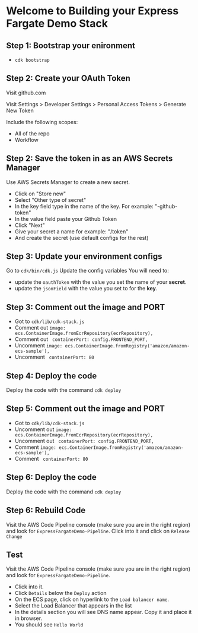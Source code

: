# Welcome to Building your Express Fargate Demo Stack 

## Step 1: Bootstrap your enironment

* `cdk bootstrap`

## Step 2: Create your OAuth Token

Visit github.com

Visit Settings > Developer Settings > Personal Access Tokens > Generate New Token

Include the following scopes:
- All of the repo
- Workflow

## Step 2: Save the token in as an AWS Secrets Manager
Use AWS Secrets Manager to create a new secret.
- Click on "Store new"
- Select "Other type of secret"
- In the key field type in the name of the key. For example: "<github-handle>-github-token"
- In the value field paste your Github Token
- Click "Next"
- Give your secret a name for example: "<github-handle>/token"
- And create the secret (use default configs for the rest)

## Step 3: Update your environment configs
Go to `cdk/bin/cdk.js` Update the config variables
You will need to: 
- update the `oauthToken` with the value you set the name of your **secret**.
- update the `jsonField` with the value you set to for the **key**.

## Step 3: Comment out the image and PORT
- Got to `cdk/lib/cdk-stack.js` 
- Comment out `image: ecs.ContainerImage.fromEcrRepository(ecrRepository),`
- Comment out ` containerPort: config.FRONTEND_PORT,`
- Uncomment `image: ecs.ContainerImage.fromRegistry('amazon/amazon-ecs-sample'),`
- Uncomment ` containerPort: 80`

## Step 4: Deploy the code
Deploy the code with the command `cdk deploy`

## Step 5: Comment out the image and PORT
- Got to `cdk/lib/cdk-stack.js` 
- Uncomment out `image: ecs.ContainerImage.fromEcrRepository(ecrRepository),`
- Uncomment out ` containerPort: config.FRONTEND_PORT,`
- Comment `image: ecs.ContainerImage.fromRegistry('amazon/amazon-ecs-sample'),`
- Comment ` containerPort: 80`

## Step 6: Deploy the code
Deploy the code with the command `cdk deploy`

## Step 6: Rebuild Code
Visit the AWS Code Pipeline console (make sure you are in the right region) and look for `ExpressFargateDemo-Pipeline`. Click into it and click on `Release Change`

## Test
Visit the AWS Code Pipeline console (make sure you are in the right region) and look for `ExpressFargateDemo-Pipeline`. 
- Click into it. 
- Click `Details` below the `Deploy` action
- On the ECS page, click on hyperlink to the `Load balancer name`.
- Select the Load Balancer that appears in the list
- In the details section you will see DNS name appear. Copy it and place it in browser.
- You should see `Hello World`




